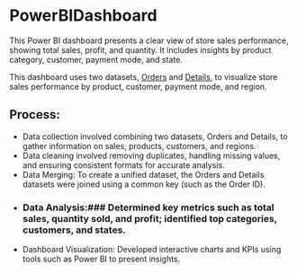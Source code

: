 # PowerBIDashboard
This Power BI dashboard presents a clear view of store sales performance, showing total sales, profit, and quantity. It includes insights by product category, customer, payment mode, and state.

This dashboard uses two datasets, <a href="https://github.com/StephennHub/PowerBIDashboard/blob/main/E-commerce%20Store/Orders.csv">Orders</a> and <a href="https://github.com/StephennHub/PowerBIDashboard/blob/main/E-commerce%20Store/Details.csv">Details</a>, to visualize store sales performance by product, customer, payment mode, and region.


## Process:

- Data collection involved combining two datasets, Orders and Details, to gather information on sales, products, customers, and regions.
- Data cleaning involved removing duplicates, handling missing values, and ensuring consistent formats for accurate analysis.
- Data Merging: To create a unified dataset, the Orders and Details datasets were joined using a common key (such as the Order ID).
- ### Data Analysis:### Determined key metrics such as total sales, quantity sold, and profit; identified top categories, customers, and states.
- Dashboard Visualization: Developed interactive charts and KPIs using tools such as Power BI to present insights.
